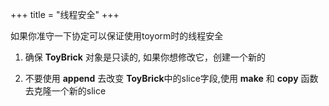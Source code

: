 +++
title = "线程安全"
+++

如果你准守一下协定可以保证使用toyorm时的线程安全

1. 确保 **ToyBrick** 对象是只读的, 如果你想修改它，创建一个新的

2. 不要使用 **append** 去改变 **ToyBrick**中的slice字段,使用 **make** 和 **copy** 函数去克隆一个新的slice